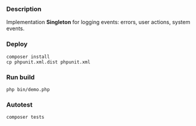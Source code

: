 ### Description

Implementation **Singleton** for logging events: errors, user actions, system events.

### Deploy
```
composer install
cp phpunit.xml.dist phpunit.xml
```

### Run build
```
php bin/demo.php
```

### Autotest
```
composer tests
```